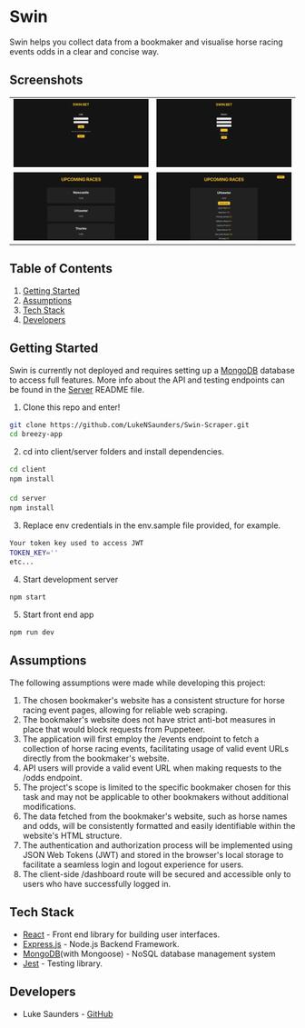 # Swin

Swin helps you collect data from a bookmaker and visualise horse racing events odds in a clear and concise way.

## Screenshots
<p align="center">
  <table>
    <tr>
      <td>
        <img src="client/src/assets/login.png" width="500" />
      </td>
      <td>
        <img src="client/src/assets/register.png" width="500" />
      </td>
    </tr>
    <tr>
      <td>
        <img src="client/src/assets/races.png" width="500" />
      </td>
      <td>
        <img src="client/src/assets/odds.png" width="500" />
      </td>
    </tr>
  </table>
</p>

## Table of Contents

1. [Getting Started](#Getting-Started)
2. [Assumptions](#Assumptions)
3. [Tech Stack](#Tech-Stack)
4. [Developers](#Developers)

## Getting Started 

Swin is currently not deployed and requires setting up a [MongoDB](https://gist.github.com/rupeshtiwari/2eaa1b40e5bdd23de27fef3289bc92f4)
 database to access full features. More info about the API and testing endpoints can be found in the [Server](./server/README.md) README file. 

1. Clone this repo and enter!

```bash
git clone https://github.com/LukeNSaunders/Swin-Scraper.git
cd breezy-app
```

2. cd into client/server folders and install dependencies.

```bash
cd client
npm install

cd server
npm install
```

3. Replace env credentials in the env.sample file provided, for example.

```bash
Your token key used to access JWT
TOKEN_KEY=''
etc... 
```

4. Start development server

```bash
npm start
```

5. Start front end app

```bash
npm run dev
```

## Assumptions 

The following assumptions were made while developing this project:

1. The chosen bookmaker's website has a consistent structure for horse racing event pages, allowing for reliable web scraping.
2. The bookmaker's website does not have strict anti-bot measures in place that would block requests from Puppeteer.
3. The application will first employ the /events endpoint to fetch a collection of horse racing events, facilitating usage of valid event URLs directly from the bookmaker's website.
4. API users will provide a valid event URL when making requests to the /odds endpoint.
5. The project's scope is limited to the specific bookmaker chosen for this task and may not be applicable to other bookmakers without additional modifications.
6. The data fetched from the bookmaker's website, such as horse names and odds, will be consistently formatted and easily identifiable within the website's HTML structure.
7. The authentication and authorization process will be implemented using JSON Web Tokens (JWT) and stored in the browser's local storage to facilitate a seamless login and logout experience for users.
8. The client-side /dashboard route will be secured and accessible only to users who have successfully logged in.

## Tech Stack

- [React](https://github.com/facebook/react) - Front end library for building user interfaces.
- [Express.js](https://github.com/expressjs) - Node.js Backend Framework.
- [MongoDB](https://github.com/mongodb)(with Mongoose) - NoSQL database management system
- [Jest](https://github.com/facebook/jest) - Testing library.

## Developers

- Luke Saunders - [GitHub](https://github.com/LukeNSaunders)
